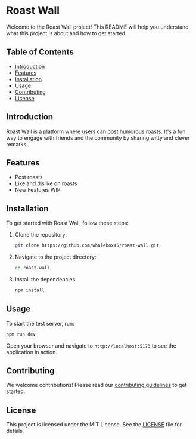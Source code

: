 # Roast Wall

Welcome to the Roast Wall project! This README will help you understand what this project is about and how to get started.

## Table of Contents
- [Introduction](#introduction)
- [Features](#features)
- [Installation](#installation)
- [Usage](#usage)
- [Contributing](#contributing)
- [License](#license)

## Introduction
Roast Wall is a platform where users can post humorous roasts. It's a fun way to engage with friends and the community by sharing witty and clever remarks.

## Features
- Post roasts
- Like and dislike on roasts
- New Features WIP

## Installation
To get started with Roast Wall, follow these steps:

1. Clone the repository:
    ```bash
    git clone https://github.com/whalebox45/roast-wall.git
    ```
2. Navigate to the project directory:
    ```bash
    cd roast-wall
    ```
3. Install the dependencies:
    ```bash
    npm install
    ```

## Usage
To start the test server, run:
```bash
npm run dev
```
Open your browser and navigate to `http://localhost:5173` to see the application in action.

## Contributing
We welcome contributions! Please read our [contributing guidelines](CONTRIBUTING.md) to get started.

## License
This project is licensed under the MIT License. See the [LICENSE](LICENSE) file for details.
